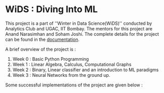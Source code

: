 # **WiDS : Diving Into ML**

This project is a part of ''Winter in Data Science(WiDS)'' conducted by Analytics Club and UGAC, IIT Bombay. The mentors for this project are Anand Narasimhan and Soham Joshi. The complete details for the project can be found in the [documentation](https://docs.google.com/document/d/14zylh1gQ5Ffdjy0xSeKeeFP1GgbGGGYaIs2eNCA56IQ/edit?usp=sharing).

A brief overview of the project is : 

1. Week 0 : Basic Python Programming
2. Week 1 : Linear Algebra, Calculus, Computational Graphs
2. Week 2 : Binary, Linear classifier and an introduction to ML paradigms
3. Week 3 : Neural Networks from the ground up. 

Some successful implementations of the project are given below : 

